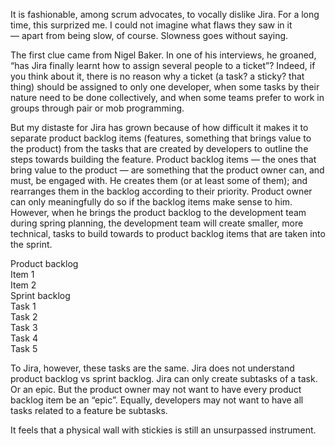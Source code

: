 It is fashionable, among scrum advocates, to vocally dislike Jira. For a long time, this surprized me. I could not imagine what flaws they saw in it — apart from being slow, of course. Slowness goes without saying.

The first clue came from Nigel Baker. In one of his interviews, he groaned, “has Jira finally learnt how to assign several people to a ticket”? Indeed, if you think about it, there is no reason why a ticket (a task? a sticky? that thing) should be assigned to only one developer, when some tasks by their nature need to be done collectively, and when some teams prefer to work in groups through pair or mob programming.

But my distaste for Jira has grown because of how difficult it makes it to separate product backlog items (features, something that brings value to the product) from the tasks that are created by developers to outline the steps towards building the feature. Product backlog items — the ones that bring value to the product — are something that the product owner can, and must, be engaged with. He creates them (or at least some of them); and rearranges them in the backlog according to their priority. Product owner can only meaningfully do so if the backlog items make sense to him. However, when he brings the product backlog to the development team during spring planning, the development team will create smaller, more technical, tasks to build towards to product backlog items that are taken into the sprint.

<div class="board">
  <div class="product-items">
    <div class="title">
      Product backlog
    </div>
    <div>
      Item 1
    </div>
    <div>
      Item 2
    </div>
  </div>
  
  <div class="sprint-backlog">
    <div class="title">
      Sprint backlog
    </div>
    <div>
      Task 1
    </div>
    <div>
      Task 2
    </div>
    <div>
      Task 3
    </div>
    <div>
      Task 4
    </div>
    <div>
      Task 5
    </div>
  </div>
</div>

To Jira, however, these tasks are the same. Jira does not understand product backlog vs sprint backlog. Jira can only create subtasks of a task. Or an epic. But the product owner may not want to have every product backlog item be an “epic”. Equally, developers may not want to have all tasks related to a feature be subtasks.

It feels that a physical wall with stickies is still an unsurpassed instrument.
